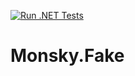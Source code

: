 [![Run .NET Tests](https://github.com/monsky-dev/Monsky.Fake/actions/workflows/test.yaml/badge.svg?branch=main)](https://github.com/monsky-dev/Monsky.Fake/actions/workflows/test.yaml)

# Monsky.Fake
